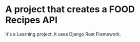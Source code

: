 # A project that creates a FOOD Recipes API
It's a Learning project, it uses Django Rest Framework.
